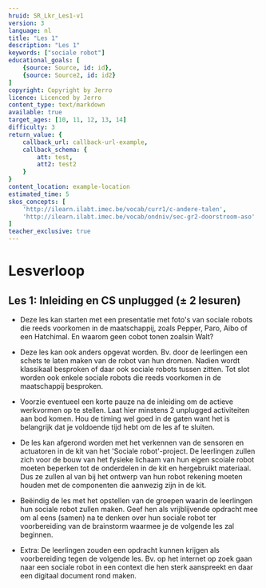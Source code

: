 ```yaml
---
hruid: SR_Lkr_Les1-v1
version: 3
language: nl
title: "Les 1"
description: "Les 1"
keywords: ["sociale robot"]
educational_goals: [
    {source: Source, id: id}, 
    {source: Source2, id: id2}
]
copyright: Copyright by Jerro
licence: Licenced by Jerro
content_type: text/markdown
available: true
target_ages: [10, 11, 12, 13, 14]
difficulty: 3
return_value: {
    callback_url: callback-url-example,
    callback_schema: {
        att: test,
        att2: test2
    }
}
content_location: example-location
estimated_time: 5
skos_concepts: [
    'http://ilearn.ilabt.imec.be/vocab/curr1/c-andere-talen', 
    'http://ilearn.ilabt.imec.be/vocab/ondniv/sec-gr2-doorstroom-aso'
]
teacher_exclusive: true
---
```


# Lesverloop
## Les 1: Inleiding en CS unplugged (± 2 lesuren)
* Deze les kan starten met een presentatie met foto's van sociale robots die reeds voorkomen in de maatschappij, zoals Pepper, Paro, Aibo of een Hatchimal. En waarom geen cobot tonen zoalsin Walt?

* Deze les kan ook anders opgevat worden. Bv. door de leerlingen een schets te laten maken van de robot van hun dromen. Nadien wordt klassikaal besproken of daar ook sociale robots tussen zitten. Tot slot worden ook enkele sociale robots die reeds voorkomen in de maatschappij besproken.

* Voorzie eventueel een korte pauze na de inleiding om de actieve werkvormen op te stellen. Laat hier minstens 2 unplugged activiteiten aan bod komen. Hou de timing wel goed in de gaten want het is belangrijk dat je voldoende tijd hebt om de les af te sluiten.

* De les kan afgerond worden met het verkennen van de  sensoren en actuatoren in de kit van het 'Sociale robot'-project. De leerlingen zullen zich voor de bouw van het fysieke lichaam van hun eigen scoiale robot moeten beperken tot de onderdelen in de kit en hergebruikt materiaal. Dus ze zullen al van bij het ontwerp van hun robot rekening moeten houden met de componenten die aanwezig zijn in de kit.

* Beëindig de les met het opstellen van de groepen waarin de leerlingen hun sociale robot zullen maken. Geef hen als vrijblijvende opdracht mee om al eens (samen) na te denken over hun sociale robot ter voorbereiding van de brainstorm waarmee je de volgende les zal beginnen. 

* Extra: De leerlingen zouden een opdracht kunnen krijgen als voorbereiding tegen de volgende les. Bv. op het internet op zoek gaan naar een sociale robot in een context die hen sterk aanspreekt en daar een digitaal document rond maken.